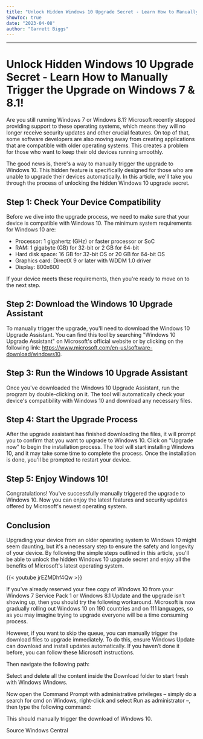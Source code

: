 ```yaml
---
title: "Unlock Hidden Windows 10 Upgrade Secret - Learn How to Manually Trigger the Upgrade on Windows 7 & 8.1!"
ShowToc: true 
date: "2023-04-08"
author: "Garrett Biggs"
---
```

*****
# Unlock Hidden Windows 10 Upgrade Secret - Learn How to Manually Trigger the Upgrade on Windows 7 & 8.1!

Are you still running Windows 7 or Windows 8.1? Microsoft recently stopped providing support to these operating systems, which means they will no longer receive security updates and other crucial features. On top of that, some software developers are also moving away from creating applications that are compatible with older operating systems. This creates a problem for those who want to keep their old devices running smoothly.

The good news is, there's a way to manually trigger the upgrade to Windows 10. This hidden feature is specifically designed for those who are unable to upgrade their devices automatically. In this article, we'll take you through the process of unlocking the hidden Windows 10 upgrade secret.

## Step 1: Check Your Device Compatibility

Before we dive into the upgrade process, we need to make sure that your device is compatible with Windows 10. The minimum system requirements for Windows 10 are:

- Processor: 1 gigahertz (GHz) or faster processor or SoC
- RAM: 1 gigabyte (GB) for 32-bit or 2 GB for 64-bit
- Hard disk space: 16 GB for 32-bit OS or 20 GB for 64-bit OS
- Graphics card: DirectX 9 or later with WDDM 1.0 driver
- Display: 800x600

If your device meets these requirements, then you're ready to move on to the next step.

## Step 2: Download the Windows 10 Upgrade Assistant

To manually trigger the upgrade, you'll need to download the Windows 10 Upgrade Assistant. You can find this tool by searching "Windows 10 Upgrade Assistant" on Microsoft's official website or by clicking on the following link: https://www.microsoft.com/en-us/software-download/windows10.

## Step 3: Run the Windows 10 Upgrade Assistant

Once you've downloaded the Windows 10 Upgrade Assistant, run the program by double-clicking on it. The tool will automatically check your device's compatibility with Windows 10 and download any necessary files.

## Step 4: Start the Upgrade Process

After the upgrade assistant has finished downloading the files, it will prompt you to confirm that you want to upgrade to Windows 10. Click on "Upgrade now" to begin the installation process. The tool will start installing Windows 10, and it may take some time to complete the process. Once the installation is done, you'll be prompted to restart your device.

## Step 5: Enjoy Windows 10!

Congratulations! You've successfully manually triggered the upgrade to Windows 10. Now you can enjoy the latest features and security updates offered by Microsoft's newest operating system.

## Conclusion

Upgrading your device from an older operating system to Windows 10 might seem daunting, but it's a necessary step to ensure the safety and longevity of your device. By following the simple steps outlined in this article, you'll be able to unlock the hidden Windows 10 upgrade secret and enjoy all the benefits of Microsoft's latest operating system.

{{< youtube jrEZMDhf4Qw >}} 



If you’ve already reserved your free copy of Windows 10 from your Windows 7 Service Pack 1 or Windows 8.1 Update and the upgrade isn’t showing up, then you should try the following workaround. Microsoft is now gradually rolling out Windows 10 on 190 countries and on 111 languages, so as you may imagine trying to upgrade everyone will be a time consuming process.
 
However, if you want to skip the queue, you can manually trigger the download files to upgrade immediately. To do this, ensure Windows Update can download and install updates automatically. If you haven’t done it before, you can follow these Microsoft instructions.
 
Then navigate the following path:
 
Select and delete all the content inside the Download folder to start fresh with Windows Windows.
 
Now open the Command Prompt with administrative privileges – simply do a search for cmd on Windows, right-click and select Run as administrator –, then type the following command:
 
This should manually trigger the download of Windows 10.
 
Source Windows Central




